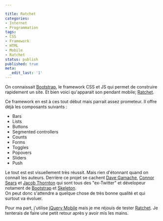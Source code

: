 ```yaml
---

title: Ratchet
categories:
- Internet
- Programmation
tags:
- CSS
- Framework
- HTML
- Mobile
- Ratchet
status: publish
published: true
meta:
  _edit_last: '1'
---
```

<p>On connaissait <a href="https://twitter.github.com/bootstrap/">Bootstrap</a>, le framework CSS et JS qui permet de construire rapidement un site. Et bien voici qu'apparait son pendant mobile; <a href="https://maker.github.com/ratchet/">Ratchet</a>.</p>

<p>Ce framework en est à ces tout début mais parrait assez prometeur. Il offre déjà les composants suivants :</p>

<ul>
<li>Bars</li>
<li>Lists</li>
<li>Buttons</li>
<li>Segmented controllers</li>
<li>Counts</li>
<li>Forms</li>
<li>Toggles</li>
<li>Popovers</li>
<li>Sliders</li>
<li>Push</li>
</ul>

<p>Le tout est est visuellement très réussit. Mais rien d'étonnant quand on connait les auteurs. Derrière ce projet se cachent <a href="https://www.twitter.com/dhg">Dave Gamache</a>, <a href="https://www.twitter.com/connors">Connor Sears</a> et <a href="Dave Gamache, Connor Sears, and Jacob Thornton">Jacob Thornton</a> qui sont tous des "ex-Twitter" et dévelopeur notament de <a href="https://twitter.github.com/bootstrap/">Bootstrap</a> et <a href="https://www.getskeleton.com/">Skeleton</a>. <br />
On peut donc s'attendre a quelque chose de très bonne qualité et qui surtout va évoluer.</p>

<p>Pour ma part, j'utilise <a href="https://jquerymobile.com/">jQuery Mobile</a> mais je me réjouis de tester <a href="https://maker.github.com/ratchet/">Ratchet</a>. Je tenterais de faire une petit retour après y avoir mis les mains.</p>
